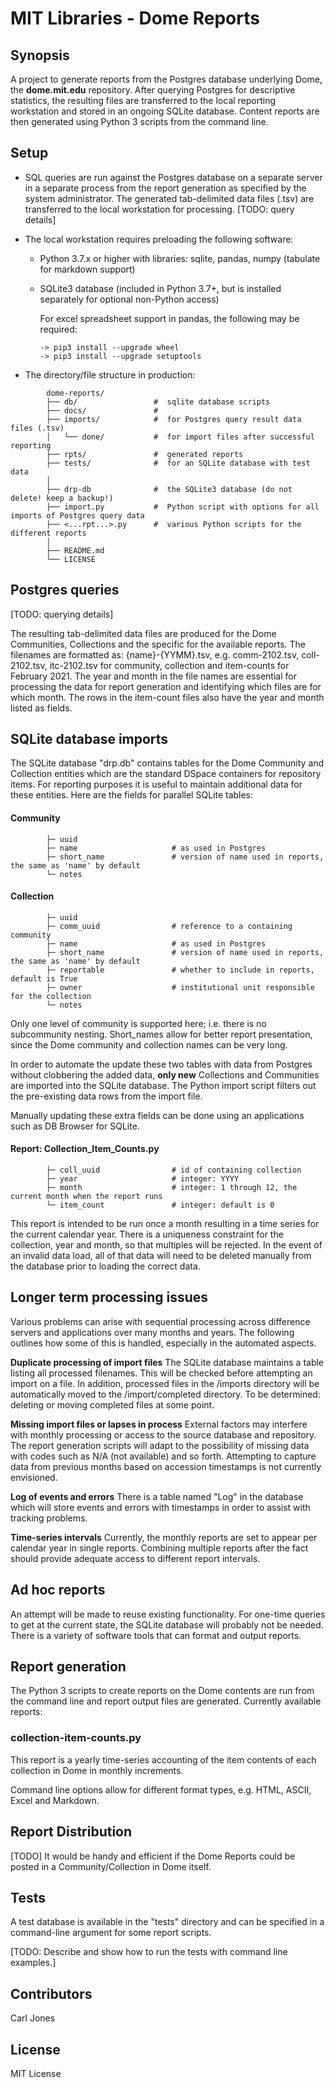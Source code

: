# MIT Libraries - Dome Reports

## Synopsis

A project to generate reports from the Postgres database underlying Dome, the **dome.mit.edu** repository.  After querying Postgres for descriptive statistics, the resulting files are transferred to the local reporting workstation and stored in an ongoing SQLite database.  Content reports are then generated using Python 3 scripts from the command line.

## Setup

- SQL queries are run against the Postgres database on a separate server in a separate process from the report generation as specified by the system administrator.
  The generated tab-delimited data files (.tsv) are transferred to the local workstation for processing.
  [TODO: query details]

- The local workstation requires preloading the following software:

    - Python 3.7.x or higher with libraries:  sqlite, pandas, numpy (tabulate for markdown support)
    - SQLite3 database (included in Python 3.7+, but is installed separately for optional non-Python access)

      For excel spreadsheet support in pandas, the following may be required:
      
          -> pip3 install --upgrade wheel
          -> pip3 install --upgrade setuptools

- The directory/file structure in production:

```
        dome-reports/
        ├── db/                 #  sqlite database scripts
        ├── docs/               # 
        ├── imports/            #  for Postgres query result data files (.tsv)
        │   └── done/           #  for import files after successful reporting
        ├── rpts/               #  generated reports
        ├── tests/              #  for an SQLite database with test data
        │
        ├── drp-db              #  the SQLite3 database (do not delete! keep a backup!)
        ├── import.py           #  Python script with options for all imports of Postgres query data
        ├── <...rpt...>.py      #  various Python scripts for the different reports
        │
        ├── README.md
        └── LICENSE

```

## Postgres queries

  [TODO:  querying details]

  The resulting tab-delimited data files are produced for the Dome Communities, Collections and the specific for the available reports.
  The filenames are formatted as:  {name}-{YYMM}.tsv, e.g. comm-2102.tsv, coll-2102.tsv, itc-2102.tsv for community, collection and item-counts for February 2021.
  The year and month in the file names are essential for processing the data for report generation and identifying
  which files are for which month.  The rows in the item-count files also have the year and month listed as fields. 

## SQLite database imports

The SQLite database "drp.db" contains tables for the Dome Community and Collection entities which are the standard DSpace containers for repository items.  For reporting purposes it is useful to maintain additional data for these entities.  Here are the fields for parallel SQLite  tables:

#### Community 
```    
        ├─ uuid                     
        ├─ name                     # as used in Postgres
        ├─ short_name               # version of name used in reports, the same as 'name' by default
        └─ notes                    
```

#### Collection
```
        ├─ uuid                     
        ├─ comm_uuid                # reference to a containing community
        ├─ name                     # as used in Postgres
        ├─ short_name               # version of name used in reports, the same as 'name' by default
        ├─ reportable               # whether to include in reports, default is True
        ├─ owner                    # institutional unit responsible for the collection
        └─ notes
``` 

Only one level of community is supported here; i.e. there is no subcommunity nesting.
Short_names allow for better report presentation, since the Dome community and collection names can be very long.

In order to automate the update these two tables with data from Postgres without clobbering the added data,
**only new** Collections and Communities are imported into the SQLite database.  The Python import script filters
out the pre-existing data rows from the import file.

Manually updating these extra fields can be done using an applications such as DB Browser for SQLite.


#### Report: Collection_Item_Counts.py
```
        ├─ coll_uuid                # id of containing collection
        ├─ year                     # integer: YYYY
        ├─ month                    # integer: 1 through 12, the current month when the report runs
        └─ item_count               # integer: default is 0
```

This report is intended to be run once a month resulting in a time series for the current calendar year.
There is a uniqueness constraint for the collection, year and month, so that multiples will be rejected.
In the event of an invalid data load, all of that data will need to be deleted manually from the database
prior to loading the correct data.

## Longer term processing issues

Various problems can arise with sequential processing across difference servers and applications over many months and years.  The following outlines how some of this is handled, especially in the automated aspects.

**Duplicate processing of import files**  The SQLite database maintains a table listing all processed filenames.  This will be checked before attempting an import on a file.  In addition, processed files in the /imports directory will be automatically moved to the /import/completed directory.  To be determined: deleting or moving completed files at some point.

**Missing import files or lapses in process**  External factors may interfere with monthly processing or access to the source database and repository.  The report generation scripts will adapt to the possibility of missing data with codes such as N/A (not available) and so forth.  Attempting to capture data from previous months based on accession timestamps is not currently envisioned.

**Log of events and errors**  There is a table named "Log" in the database which will store events and errors with timestamps in order to assist with tracking problems.

**Time-series intervals**  Currently, the monthly reports are set to appear per calendar year in single reports.  Combining multiple reports after the fact should provide adequate access to different report intervals.

## Ad hoc reports

An attempt will be made to reuse existing functionality.  For one-time queries to get at the current state,
the SQLite database will probably not be needed.  There is a variety of software tools that can format and
output reports.


## Report generation 

The Python 3 scripts to create reports on the Dome contents are run from the command line and report output files are generated.  Currently available reports:

### collection-item-counts.py

This report is a yearly time-series accounting of the item contents of each collection in Dome in monthly increments.

Command line options allow for different format types, e.g. HTML, ASCII, Excel and Markdown. 


## Report Distribution

[TODO]
It would be handy and efficient if the Dome Reports could be posted in a Community/Collection in Dome itself.


## Tests

A test database is available in the "tests" directory and can be specified in a command-line argument for some report scripts.

[TODO: Describe and show how to run the tests with command line examples.]

## Contributors

Carl Jones

## License

MIT License

